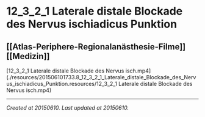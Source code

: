 # 12_3_2_1 Laterale distale Blockade des Nervus ischiadicus Punktion
 [[Atlas-Periphere-Regionalanästhesie-Filme]] [[Medizin]] 
---



[12\_3\_2\_1 Laterale distale Blockade des Nervus isch.mp4](./resources/201506101733.8_12_3_2_1_Laterale_distale_Blockade_des_Nervus_ischiadicus_Punktion.resources/12_3_2_1 Laterale distale Blockade des Nervus isch.mp4)

---

_Created at 20150610._
_Last updated at 20150610._




